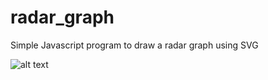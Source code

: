 # radar_graph
Simple Javascript program to draw a radar graph using SVG


![alt text](https://github.com/steven-solomon/radar_graph/blob/master/screen-shot.png "Example Radar Graph")
